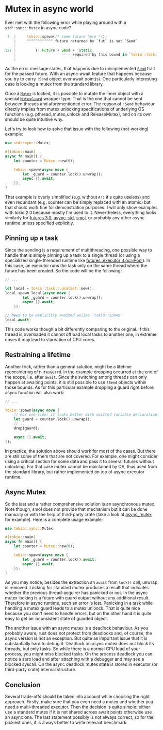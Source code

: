 <!-- 2020/06/01 13:54:10 -->
# Mutex in async world

Ever met with the following error while playing around with a `std::sync::Mutex` in async code?

```rust
 7  |     tokio::spawn(/* some future here */);
    |     ^^^^^^^^^^^^ future returned by `fut` is not `Send`
    |
127 |         T: Future + Send + 'static,
    |                     ---- required by this bound in `tokio::task::spawn::spawn`
    |
```

As the error message states, that happens due to unimplemented [`Send`](https://doc.rust-lang.org/std/marker/trait.Send.html) trait for the passed future. With an async-await feature that happens because you try to carry `!Send` object over await point(s). One particularly interesting case is locking a mutex from the standard library.

Once a [`Mutex`](https://doc.rust-lang.org/std/sync/struct.Mutex.html) is locked, it is possible to mutate the inner object with a special [`MutexGuard`](https://doc.rust-lang.org/std/sync/struct.MutexGuard.html) wrapper type. That is the one that cannot be sent between threads and aforementioned error. The reason of `!Send` behaviour directly implies from mutex unlocking specifications of underlying OS functions (e.g. pthread_mutex_unlock and ReleaseMutex), and on its own should be quite intuitive why.

Let's try to look how to solve that issue with the following (not-working) example:

```rust
use std::sync::Mutex;

#[tokio::main]
async fn main() {
    let counter = Mutex::new(0);

    tokio::spawn(async move {
        let _guard = counter.lock().unwrap();
        async {}.await;
    });
}
```

That example is overly simplified (e.g. without `Arc` it's quite useless) and even redundant (e.g. counter can be simply replaced with an atomic) but that should work fine for demonstration purposes. I will only show examples with tokio 2.0 because mostly I'm used to it. Nevertheless, everything looks similarly for [futures 3.0](https://crates.io/crates/futures), [async-std](https://crates.io/crates/async_std), [smol](https://crates.io/crates/smol), or probably any other async runtime unless specified explicitly.

## Pinning up a task

Since the sending is a requirement of multithreading, one possible way to handle that is simply pinning up a task to a single thread (or using a specialized single-threaded runtime like [futures::executor::LocalPool](https://docs.rs/futures/0.3.5/futures/executor/struct.LocalPool.html)). In this case, an executor runs the task only on the same thread where the future has been created. So the code will be the following:

```rust
// ...

let local = tokio::task::LocalSet::new();
local.spawn_local(async move {
        let _guard = counter.lock().unwrap();
        async {}.await;
    });

// Need to be explicitly awaited unlike `tokio::spawn`
local.await;
```

This code works though a bit differently comparing to the original. If this thread is overloaded it cannot offload local tasks to another one, in extreme cases it may lead to starvation of CPU cores.

## Restraining a lifetime

Another trick, rather than a general solution, might be a lifetime reconsidering of `MutexGuard`. In the example dropping occurred at the end of the scope, i.e. after `await`. Since the switching among threads can only happen at awaiting points, it is still possible to use `!Send` objects within those bounds. As for this particular example dropping a guard right before async function will also work:

```rust
// ...

tokio::spawn(async move {
    // For one-liner it looks better with omitted variable declaration.
    let guard = counter.lock().unwrap();
    // ..
    drop(guard);

    async {}.await;
});
```

In practice, the solution above should work for most of the cases. But there are still some of them that are not covered. For example, one might consider using a critical section for some data and pass it to several futures without unlocking. For that case mutex cannot be maintained by OS, thus used from the standard library, but rather implemented on top of async executor runtime.

## Async Mutex

So the last and a rather comprehensive solution is an asynchronous mutex. Note though, smol does not provide that mechanism but it can be done manually or with the help of third-party crate (take a look at [async_mutex](https://crates.io/crates/async_mutex) for example). Here is a complete usage example:

```rust
use tokio::sync::Mutex;

#[tokio::main]
async fn main() {
    let counter = Mutex::new(0);

    tokio::spawn(async move {
        let _guard = counter.lock().await;
        async {}.await;
    });
}
```

As you may notice, besides the extraction an `await` from `lock()` call, unwrap is removed. Locking for standard mutex produces a result that indicates whether the previous thread-acquirer has panicked or not. In the async mutex locking is a future with guard output without any additional result. Therefore in async runtime, such an error is lost. Panicking in a task while handling a mutex guard leads to a mutex unloock. That is quite nice because you don't need to handle errors, but on the other hand it is quite easy to get an inconsistent state of guarded object.

The another issue with an async mutex is a deadlock behaviour. As you probably aware, rust does not protect from deadlocks and, of course, the async version is not an exception. But quite an important issue that it is substantially hard to debug it. Deadlock on async mutex does not block its threads, but only tasks. So while there is a normal CPU load of your process, you might miss blocked tasks. On the process deadlock you can notice a zero load and after attaching with a debugger and may see a blocked syscall. On the async deadlock mutex state is stored in executor (or third-party crate) internal structure.

## Conclusion

Several trade-offs should be taken into account while choosing the right approach. Firstly, make sure that you even need a mutex and whether you need a multi-threaded executor. Then the decision is quite simple: either use a standard mutex if it is not shared across await points otherwise use an async one. The last statement possibly is not always correct, so for the pickiest ones, it is always better to write relevant benchmark.
